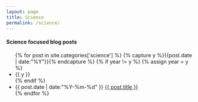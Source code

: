 ```yaml
---
layout: page
title: Science
permalink: /science/
---
```


#### Science focused blog posts

<ul class="listing">
{% for post in site.categories['science'] %}
{% capture y %}{{post.date | date:"%Y"}}{% endcapture %}
{% if year != y %}
  {% assign year = y %}
  <li class="listing-seperator">{{ y }}</li>
{% endif %}
<li class="listing-item">
  <time datetime="{{ post.date | date:"%Y-%m-%d" }}">{{ post.date | date:"%Y-%m-%d" }}</time>
  <a href="{{ post.url }}" title="{{ post.title }}">{{ post.title }}</a>
</li>
{% endfor %}
</ul>
